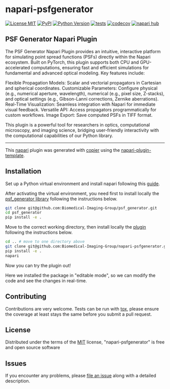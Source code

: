 # napari-psfgenerator

[![License MIT](https://img.shields.io/pypi/l/napari-psfgenerator.svg?color=green)](https://github.com/VStergiop/napari-psfgenerator/raw/main/LICENSE)
[![PyPI](https://img.shields.io/pypi/v/napari-psfgenerator.svg?color=green)](https://pypi.org/project/napari-psfgenerator)
[![Python Version](https://img.shields.io/pypi/pyversions/napari-psfgenerator.svg?color=green)](https://python.org)
[![tests](https://github.com/VStergiop/napari-psfgenerator/workflows/tests/badge.svg)](https://github.com/VStergiop/napari-psfgenerator/actions)
[![codecov](https://codecov.io/gh/VStergiop/napari-psfgenerator/branch/main/graph/badge.svg)](https://codecov.io/gh/VStergiop/napari-psfgenerator)
[![napari hub](https://img.shields.io/endpoint?url=https://api.napari-hub.org/shields/napari-psfgenerator)](https://napari-hub.org/plugins/napari-psfgenerator)

## PSF Generator Napari Plugin

The PSF Generator Napari Plugin provides an intuitive, interactive platform for simulating point spread functions (PSFs) directly within the Napari ecosystem. Built on PyTorch, this plugin supports both CPU and GPU-accelerated computations, ensuring fast and efficient simulations for fundamental and advanced optical modeling. Key features include:

Flexible Propagation Models: Scalar and vectorial propagators in Cartesian and spherical coordinates.
Customizable Parameters: Configure physical (e.g., numerical aperture, wavelength), numerical (e.g., pixel size, Z-stacks), and optical settings (e.g., Gibson-Lanni corrections, Zernike aberrations).
Real-Time Visualization: Seamless integration with Napari for immediate visual feedback.
Versatile API: Access propagators programmatically for custom workflows.
Image Export: Save computed PSFs in TIFF format.

This plugin is a powerful tool for researchers in optics, computational microscopy, and imaging science, bridging user-friendly interactivity with the computational capabilities of our Python library.

----------------------------------

This [napari] plugin was generated with [copier] using the [napari-plugin-template].

<!--
Don't miss the full getting started guide to set up your new package:
https://github.com/napari/napari-plugin-template#getting-started

and review the napari docs for plugin developers:
https://napari.org/stable/plugins/index.html
-->

## Installation

Set up a Python virtual environment and install napari following this [guide]. 

After activating the virtual environment, you need first to install locally the [psf_generator library] following the instructions below.

```bash
git clone git@github.com:Biomedical-Imaging-Group/psf_generator.git
cd psf_generator
pip install -e .
```

Move to the correct working directory, then install locally the [plugin] following the instructions below. 

```bash
cd .. # move to one directory above
git clone git@github.com:Biomedical-Imaging-Group/napari-psfgenerator.git
pip install -e .
napari
```

Now you can try the plugin out!

Here we installed the package in "editable mode", so we can modify the code and see the changes in real-time.

[//]: # (You can install `napari-psfgenerator` via [pip]:)

[//]: # ()
[//]: # (    pip install napari-psfgenerator)

[//]: # ()
[//]: # ()
[//]: # ()
[//]: # (To install latest development version :)

[//]: # ()
[//]: # (    pip install git+https://github.com/VStergiop/napari-psfgenerator.git)


## Contributing

Contributions are very welcome. Tests can be run with [tox], please ensure
the coverage at least stays the same before you submit a pull request.

## License

Distributed under the terms of the [MIT] license,
"napari-psfgenerator" is free and open source software

## Issues

If you encounter any problems, please [file an issue] along with a detailed description.

[napari]: https://github.com/napari/napari
[copier]: https://copier.readthedocs.io/en/stable/
[@napari]: https://github.com/napari
[MIT]: http://opensource.org/licenses/MIT
[BSD-3]: http://opensource.org/licenses/BSD-3-Clause
[GNU GPL v3.0]: http://www.gnu.org/licenses/gpl-3.0.txt
[GNU LGPL v3.0]: http://www.gnu.org/licenses/lgpl-3.0.txt
[Apache Software License 2.0]: http://www.apache.org/licenses/LICENSE-2.0
[Mozilla Public License 2.0]: https://www.mozilla.org/media/MPL/2.0/index.txt
[napari-plugin-template]: https://github.com/napari/napari-plugin-template
[guide]: https://docs.conda.io/projects/conda/en/4.6.0/commands/list.html

[file an issue]: https://github.com/VStergiop/napari-psfgenerator/issues

[napari]: https://github.com/napari/napari
[tox]: https://tox.readthedocs.io/en/latest/
[pip]: https://pypi.org/project/pip/
[PyPI]: https://pypi.org/
[psf_generator library]: https://github.com/Biomedical-Imaging-Group/psf_generator
[plugin]: https://github.com/Biomedical-Imaging-Group/napari-psfgenerator